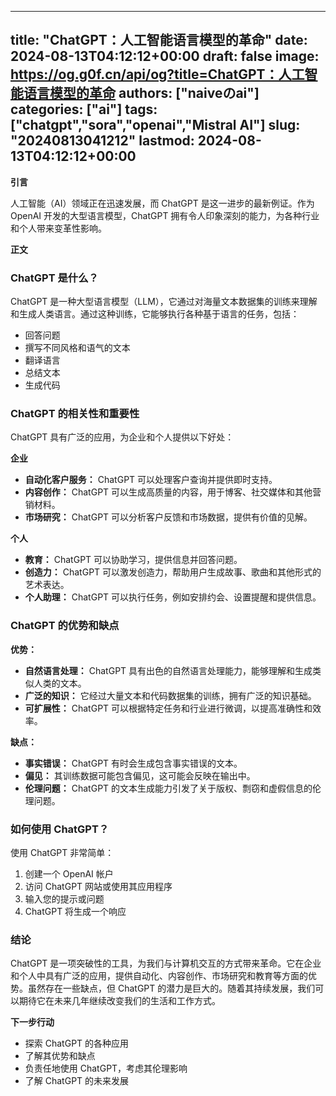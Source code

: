 
---
title: "ChatGPT：人工智能语言模型的革命"
date: 2024-08-13T04:12:12+00:00
draft: false
image: https://og.g0f.cn/api/og?title=ChatGPT：人工智能语言模型的革命
authors: ["naiveのai"]
categories: ["ai"]
tags: ["chatgpt","sora","openai","Mistral AI"]
slug: "20240813041212"
lastmod: 2024-08-13T04:12:12+00:00
---
**引言**

人工智能（AI）领域正在迅速发展，而 ChatGPT 是这一进步的最新例证。作为 OpenAI 开发的大型语言模型，ChatGPT 拥有令人印象深刻的能力，为各种行业和个人带来变革性影响。

**正文**

### ChatGPT 是什么？

ChatGPT 是一种大型语言模型（LLM），它通过对海量文本数据集的训练来理解和生成人类语言。通过这种训练，它能够执行各种基于语言的任务，包括：

* 回答问题
* 撰写不同风格和语气的文本
* 翻译语言
* 总结文本
* 生成代码

### ChatGPT 的相关性和重要性

ChatGPT 具有广泛的应用，为企业和个人提供以下好处：

**企业**

* **自动化客户服务：** ChatGPT 可以处理客户查询并提供即时支持。
* **内容创作：** ChatGPT 可以生成高质量的内容，用于博客、社交媒体和其他营销材料。
* **市场研究：** ChatGPT 可以分析客户反馈和市场数据，提供有价值的见解。

**个人**

* **教育：** ChatGPT 可以协助学习，提供信息并回答问题。
* **创造力：** ChatGPT 可以激发创造力，帮助用户生成故事、歌曲和其他形式的艺术表达。
* **个人助理：** ChatGPT 可以执行任务，例如安排约会、设置提醒和提供信息。

### ChatGPT 的优势和缺点

**优势：**

* **自然语言处理：** ChatGPT 具有出色的自然语言处理能力，能够理解和生成类似人类的文本。
* **广泛的知识：** 它经过大量文本和代码数据集的训练，拥有广泛的知识基础。
* **可扩展性：** ChatGPT 可以根据特定任务和行业进行微调，以提高准确性和效率。

**缺点：**

* **事实错误：** ChatGPT 有时会生成包含事实错误的文本。
* **偏见：** 其训练数据可能包含偏见，这可能会反映在输出中。
* **伦理问题：** ChatGPT 的文本生成能力引发了关于版权、剽窃和虚假信息的伦理问题。

### 如何使用 ChatGPT？

使用 ChatGPT 非常简单：

1. 创建一个 OpenAI 帐户
2. 访问 ChatGPT 网站或使用其应用程序
3. 输入您的提示或问题
4. ChatGPT 将生成一个响应

### 结论

ChatGPT 是一项突破性的工具，为我们与计算机交互的方式带来革命。它在企业和个人中具有广泛的应用，提供自动化、内容创作、市场研究和教育等方面的优势。虽然存在一些缺点，但 ChatGPT 的潜力是巨大的。随着其持续发展，我们可以期待它在未来几年继续改变我们的生活和工作方式。

**下一步行动**

* 探索 ChatGPT 的各种应用
* 了解其优势和缺点
* 负责任地使用 ChatGPT，考虑其伦理影响
* 了解 ChatGPT 的未来发展